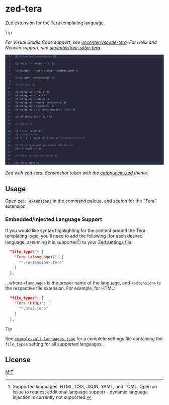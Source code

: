 # zed-tera

[Zed](https://github.com/zed-industries/zed) extension for the [Tera](https://keats.github.io/tera/) templating language.

> [!TIP]
> *For Visual Studio Code support, see [uncenter/vscode-tera](https://github.com/uncenter/vscode-tera). For Helix and Neovim support, see [uncenter/tree-sitter-tera](https://github.com/uncenter/tree-sitter-tera).*

![Screenshot of highlighted sample Tera code in Zed with the zed-tera extension installed](./assets/preview.png)

_Zed with zed-tera. Screenshot taken with the [catppuccin/zed](https://github.com/catppuccin/zed) theme._

## Usage

Open `zed: extensions` in the [command palette](https://zed.dev/docs/getting-started#command-palette), and search for the "Tera" extension.

### Embedded/injected Language Support

If you would like syntax highlighting for the content around the Tera templating logic, you'll need to add the following (for each desired language, assuming it is supported[^1]) to your [Zed settings file](https://zed.dev/docs/configuring-zed#settings-files):

```json
  "file_types": {
    "Tera (<language>)": [
      "*.<extension>.tera"
    ]
  },
```

...where `<language>` is the proper name of the language, and `<extension>` is the respective file extension. For example, for HTML:

```json
  "file_types": {
    "Tera (HTML)": [
      "*.html.tera"
    ]
  },
```

> [!TIP]
> See [`examples/all-languages.json`](./examples/all-languages.json) for a complete settings file containing the `file_types` setting for all supported languages.

## License

[MIT](LICENSE)

[^1]: Supported languages: HTML, CSS, JSON, YAML, and TOML. Open an issue to request additional language support - dynamic language injection is currently not supported.
